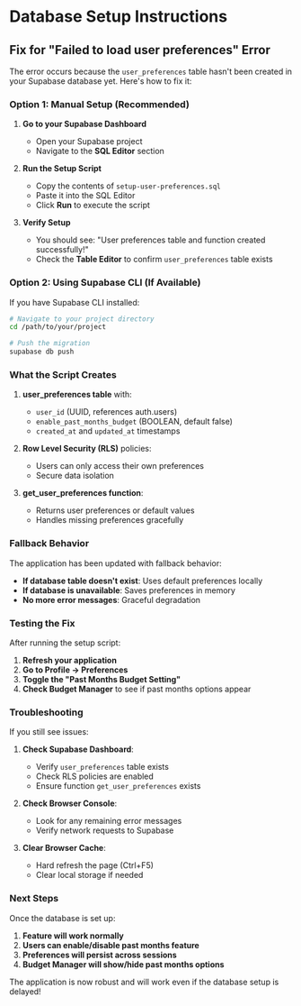 # Database Setup Instructions

## Fix for "Failed to load user preferences" Error

The error occurs because the `user_preferences` table hasn't been created in your Supabase database yet. Here's how to fix it:

### Option 1: Manual Setup (Recommended)

1. **Go to your Supabase Dashboard**
   - Open your Supabase project
   - Navigate to the **SQL Editor** section

2. **Run the Setup Script**
   - Copy the contents of `setup-user-preferences.sql`
   - Paste it into the SQL Editor
   - Click **Run** to execute the script

3. **Verify Setup**
   - You should see: "User preferences table and function created successfully!"
   - Check the **Table Editor** to confirm `user_preferences` table exists

### Option 2: Using Supabase CLI (If Available)

If you have Supabase CLI installed:

```bash
# Navigate to your project directory
cd /path/to/your/project

# Push the migration
supabase db push
```

### What the Script Creates

1. **user_preferences table** with:
   - `user_id` (UUID, references auth.users)
   - `enable_past_months_budget` (BOOLEAN, default false)
   - `created_at` and `updated_at` timestamps

2. **Row Level Security (RLS)** policies:
   - Users can only access their own preferences
   - Secure data isolation

3. **get_user_preferences function**:
   - Returns user preferences or default values
   - Handles missing preferences gracefully

### Fallback Behavior

The application has been updated with fallback behavior:

- **If database table doesn't exist**: Uses default preferences locally
- **If database is unavailable**: Saves preferences in memory
- **No more error messages**: Graceful degradation

### Testing the Fix

After running the setup script:

1. **Refresh your application**
2. **Go to Profile → Preferences**
3. **Toggle the "Past Months Budget Setting"**
4. **Check Budget Manager** to see if past months options appear

### Troubleshooting

If you still see issues:

1. **Check Supabase Dashboard**:
   - Verify `user_preferences` table exists
   - Check RLS policies are enabled
   - Ensure function `get_user_preferences` exists

2. **Check Browser Console**:
   - Look for any remaining error messages
   - Verify network requests to Supabase

3. **Clear Browser Cache**:
   - Hard refresh the page (Ctrl+F5)
   - Clear local storage if needed

### Next Steps

Once the database is set up:

1. **Feature will work normally**
2. **Users can enable/disable past months feature**
3. **Preferences will persist across sessions**
4. **Budget Manager will show/hide past months options**

The application is now robust and will work even if the database setup is delayed!
